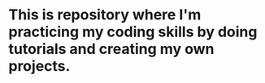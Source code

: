 # This is repository where I'm practicing my coding skills by doing tutorials and creating my own projects.
